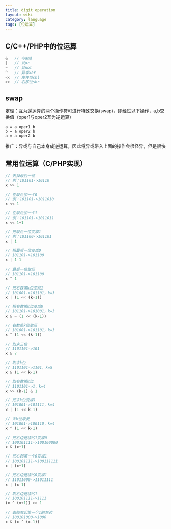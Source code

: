 ```yaml
---
title: digit operation
layout: wiki
category: language
tags: [位运算]
---
```


## C/C++/PHP中的位运算

```php
&   // 与and
|   // 或or
~   // 非not
^   // 异或xor
<<  // 左移位shl
>>  // 右移位shr
```


## swap

定理：互为逆运算的两个操作符可进行特殊交换(swap)，即经过以下操作，a,b交换值（oper1与oper2互为逆运算）

```
a = a oper1 b
b = a oper2 b
a = a oper2 b
```

推广：异或与自己本身成逆运算，因此将异或带入上面的操作会很怪异，但是很快





## 常用位运算（C/PHP实现）

```php
// 去掉最后一位
// 例：101101->10110
x >> 1

// 在最后加一个0
// 例：101101->1011010
x << 1

// 在最后加一个1
// 例：101101->1011011
x << 1+1

// 把最后一位变成1
// 例：101100->101101
x | 1

// 把最后一位变成0
// 101101->101100
x | 1-1

// 最后一位取反
// 101101->101100
x ^ 1

// 把右数第k位变成1
// 101001->101101，k=3
x | (1 << (k-1))

// 把右数第k位变成0
// 101101->101001，k=3
x & ~ (1 << (k-1))

// 右数第k位取反
// 101001->101101，k=3
x ^ (1 << (k-1))

// 取末三位
// 1101101->101
x & 7

// 取末k位
// 1101101->1101，k=5
x & (1 << k-1)

// 取右数第k位
// 1101101->1，k=4
x >> (k-1) & 1

// 把末k位变成1
// 101001->101111，k=4
x | (1 << k-1)

// 末k位取反
// 101001->100110，k=4
x ^ (1 << k-1)

// 把右边连续的1变成0
// 100101111->100100000
x & (x+1)

// 把右起第一个0变成1
// 100101111->100111111
x | (x+1)

// 把右边连续的0变成1
// 11011000->11011111
x | (x-1)

// 取右边连续的1
// 100101111->1111
(x ^ (x+1)) >> 1

// 去掉右起第一个1的左边
// 100101000->1000
x & (x ^ (x-1))
```
